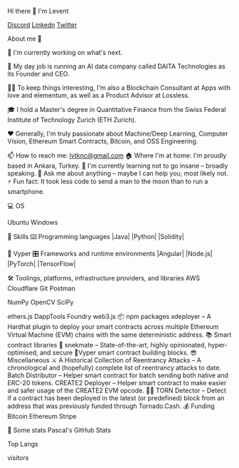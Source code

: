 Hi there 👋 I'm Levent

[Discord](https://www.discordapp.com/users/Levent#8606)
[Linkedn](https://www.linkedin.com/in/levent-k%C4%B1nac%C4%B1-315052230)
[Twitter](https://www.twitter/uyumakistiyoree.com)

About me 💯

🔭 I'm currently working on what's next.

🔧 My day job is running an AI data company called DAITA Technologies as its Founder and CEO.

👨‍💻 To keep things interesting, I'm also a Blockchain Consultant at Apps with love and elementum, as well as a Product Advisor at Lossless.


🎓 I hold a Master's degree in Quantitative Finance from the Swiss Federal Institute of Technology Zurich (ETH Zurich).

❤️ Generally, I'm truly passionate about Machine/Deep Learning, Computer Vision, Ethereum Smart Contracts, Bitcoin, and OSS Engineering.

📫 How to reach me: lvtknc@gmail.com
🏠 Where I'm at home: I'm proudly based in Ankara, Turkey.
🌱 I'm currently learning not to go insane – broadly speaking.
💬 Ask me about anything – maybe I can help you; most likely not.
⚡ Fun fact: It took less code to send a man to the moon than to run a smartphone.

💻 OS

Ubuntu Windows 

🎯 Skills
⌨️ Programming languages
|Java| |Python| |Solidity| 

🐍 Vyper
🎛 Frameworks and runtime environments
|Angular| |Node.js| |PyTorch| |TensorFlow|



🛠 Toolings, platforms, infrastructure providers, and libraries
AWS Cloudflare Git Postman

NumPy OpenCV SciPy

ethers.js
DappTools
Foundry
web3.js
📦 npm packages
xdeployer – A Hardhat plugin to deploy your smart contracts across multiple Ethereum Virtual Machine (EVM) chains with the same deterministic address.
📚 Smart contract libraries
🐍 snekmate – State-of-the-art, highly opinionated, hyper-optimised, and secure 🐍Vyper smart contract building blocks.
😎 Miscellaneous
⚔️ A Historical Collection of Reentrancy Attacks – A chronological and (hopefully) complete list of reentrancy attacks to date.
Batch Distributor – Helper smart contract for batch sending both native and ERC-20 tokens.
CREATE2 Deployer – Helper smart contract to make easier and safer usage of the CREATE2 EVM opcode.
🕵️‍♂️ TORN Detector – Detect if a contract has been deployed in the latest (or predefined) block from an address that was previously funded through Tornado.Cash.
💰 Funding
Bitcoin Ethereum Stripe

🔎 Some stats
Pascal's GitHub Stats

Top Langs

visitors
